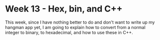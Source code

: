 # Week 13 - Hex, bin, and C++

This week, since I have nothing better to do and don't want to write up my hangman app yet, I am going to explain how to convert from a normal integer to binary, to hexadecimal, and how to use these in C++.
